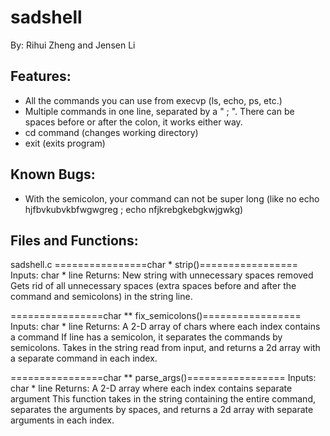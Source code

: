 # sadshell
By: Rihui Zheng and Jensen Li

## Features:
- All the commands you can use from execvp (ls, echo, ps, etc.)
- Multiple commands in one line, separated by a " ; ". There can be spaces before or after the colon, it works either way.
- cd command (changes working directory)
- exit (exits program)

## Known Bugs:
- With the semicolon, your command can not be super long (like no echo hjfbvkubvkbfwgwgreg ; echo nfjkrebgkebgkwjgwkg)

## Files and Functions:
sadshell.c
================char * strip()=================
    Inputs:
        char * line
    Returns:
            New string with unnecessary spaces removed
    Gets rid of all unnecessary spaces (extra spaces before and after the command and semicolons) in the string line.
        
================char ** fix_semicolons()=================
    Inputs:
        char * line
    Returns:
        A 2-D array of chars where each index contains a command
    If line has a semicolon, it separates the commands by semicolons. Takes in the string read from input, and returns a 2d array with a separate command in each index.

================char ** parse_args()=================
    Inputs:
        char * line
    Returns:
        A 2-D array where each index contains  separate argument
    This function takes in the string containing the entire command, separates the arguments by spaces, and returns a 2d array with separate arguments in each index.






